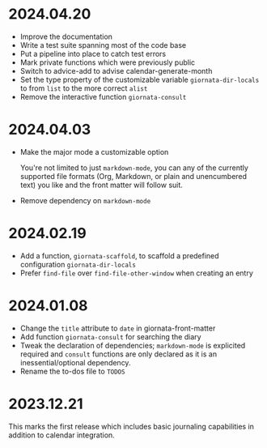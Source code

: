 # 2024.04.20

- Improve the documentation
- Write a test suite spanning most of the code base
- Put a pipeline into place to catch test errors
- Mark private functions which were previously public
- Switch to advice-add to advise calendar-generate-month
- Set the type property of the customizable variable `giornata-dir-locals` to
  from `list` to the more correct `alist`
- Remove the interactive function `giornata-consult`

# 2024.04.03

- Make the major mode a customizable option

  You're not limited to just `markdown-mode`, you can any of the currently
  supported file formats (Org, Markdown, or plain and unencumbered text) you
  like and the front matter will follow suit.

- Remove dependency on `markdown-mode`

# 2024.02.19

- Add a function, `giornata-scaffold`, to scaffold a predefined configuration
  `giornata-dir-locals`
- Prefer `find-file` over `find-file-other-window` when creating an entry

# 2024.01.08

- Change the `title` attribute to `date` in giornata-front-matter
- Add function `giornata-consult` for searching the diary
- Tweak the declaration of dependencies; `markdown-mode` is explicited
  required and `consult` functions are only declared as it is an
  inessential/optional dependency.
- Rename the to-dos file to `TODOS`

# 2023.12.21

This marks the first release which includes basic journaling capabilities in
addition to calendar integration.

